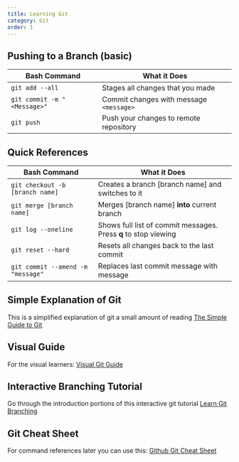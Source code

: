 ```yaml
---
title: Learning Git
category: Git
order: 1
---
```

## Pushing to a Branch (basic)  

| Bash Command | What it Does |  
| --- | --- |
| `git add --all` | Stages all changes that you made |
| `git commit -m "<Message>"` | Commit changes with message `<message>` |
| `git push` | Push your changes to remote repository |

## Quick References  

| Bash Command | What it Does |  
| --- | --- |  
| `git checkout -b [branch name]`  | Creates a branch [branch name] and switches to it |
| `git merge [branch name]`        | Merges [branch name] __into__ current branch |  
| `git log --oneline` | Shows full list of commit messages. Press **q** to stop viewing |
| `git reset --hard` | Resets all changes back to the last commit |
| `git commit --amend -m "message"` | Replaces last commit message with message |

## Simple Explanation of Git
This is a simplified explanation of git a small amount of reading
[The Simple Guide to Git](https://rogerdudler.github.io/git-guide/)

## Visual Guide
For the visual learners: [Visual Git Guide](https://marklodato.github.io/visual-git-guide/index-en.html)

## Interactive Branching Tutorial
Go through the introduction portions of this interactive git tutorial
[Learn Git Branching](https://learngitbranching.js.org/?locale=en_US)

## Git Cheat Sheet
For command references later you can use this: [Github Git Cheat Sheet](https://github.github.com/training-kit/downloads/github-git-cheat-sheet.pdf)